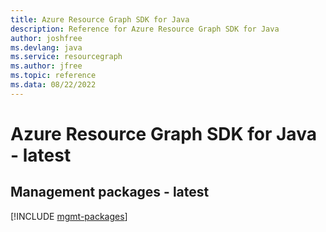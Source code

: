 ```yaml
---
title: Azure Resource Graph SDK for Java
description: Reference for Azure Resource Graph SDK for Java
author: joshfree
ms.devlang: java
ms.service: resourcegraph
ms.author: jfree
ms.topic: reference
ms.data: 08/22/2022
---
```

# Azure Resource Graph SDK for Java - latest

## Management packages - latest
[!INCLUDE [mgmt-packages](resource-graph-mgmt-index.md)]